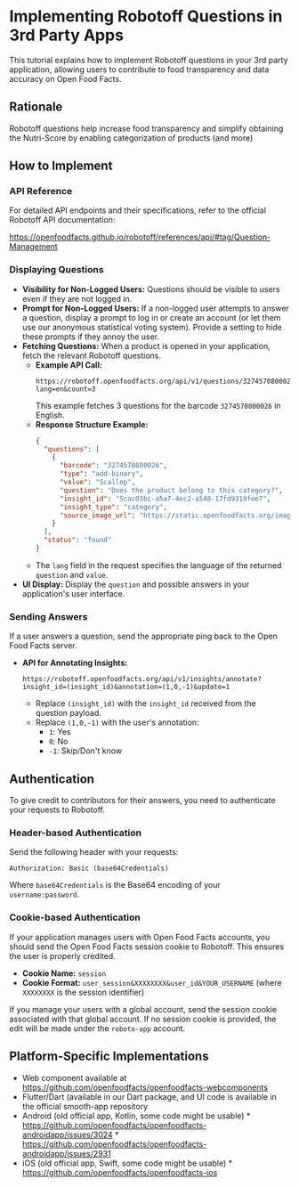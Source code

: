 # Implementing Robotoff Questions in 3rd Party Apps

This tutorial explains how to implement Robotoff questions in your 3rd party application, allowing users to contribute to food transparency and data accuracy on Open Food Facts.

## Rationale

Robotoff questions help increase food transparency and simplify obtaining the Nutri-Score by enabling categorization of products (and more)

## How to Implement

### API Reference

For detailed API endpoints and their specifications, refer to the official Robotoff API documentation:

<https://openfoodfacts.github.io/robotoff/references/api/#tag/Question-Management>

### Displaying Questions

  * **Visibility for Non-Logged Users:** Questions should be visible to users even if they are not logged in.
  * **Prompt for Non-Logged Users:** If a non-logged user attempts to answer a question, display a prompt to log in or create an account (or let them use our anonymous statistical voting system). Provide a setting to hide these prompts if they annoy the user.
  * **Fetching Questions:** When a product is opened in your application, fetch the relevant Robotoff questions.
      * **Example API Call:**
        ``` 
        https://robotoff.openfoodfacts.org/api/v1/questions/3274570800026?lang=en&count=3
        
        ```
        This example fetches 3 questions for the barcode `3274570800026` in English.
      * **Response Structure Example:**
        ``` json
        {
          "questions": [
            {
              "barcode": "3274570800026",
              "type": "add-binary",
              "value": "Scallop",
              "question": "Does the product belong to this category?",
              "insight_id": "5cac03bc-a5a7-4ec2-a548-17fd9319fee7",
              "insight_type": "category",
              "source_image_url": "https://static.openfoodfacts.org/images/products/327/457/080/0026/front_en.4.400.jpg"
            }
          ],
          "status": "found"
        }
        
        ```
      * The `lang` field in the request specifies the language of the returned `question` and `value`.
  * **UI Display:** Display the `question` and possible answers in your application's user interface.

### Sending Answers

If a user answers a question, send the appropriate ping back to the Open Food Facts server.

  * **API for Annotating Insights:**
    ``` 
    https://robotoff.openfoodfacts.org/api/v1/insights/annotate?insight_id=(insight_id)&annotation=(1,0,-1)&update=1
    
    ```
      * Replace `(insight_id)` with the `insight_id` received from the question payload.
      * Replace `(1,0,-1)` with the user's annotation:
          * `1`: Yes
          * `0`: No
          * `-1`: Skip/Don't know

## Authentication

To give credit to contributors for their answers, you need to authenticate your requests to Robotoff.

### Header-based Authentication

Send the following header with your requests:

``` 
Authorization: Basic (base64Credentials)

```

Where `base64Credentials` is the Base64 encoding of your `username:password`.

### Cookie-based Authentication

If your application manages users with Open Food Facts accounts, you should send the Open Food Facts session cookie to Robotoff. This ensures the user is properly credited.

  * **Cookie Name:** `session`
  * **Cookie Format:** `user_session&XXXXXXXX&user_id&YOUR_USERNAME` (where `XXXXXXXX` is the session identifier)

If you manage your users with a global account, send the session cookie associated with that global account. If no session cookie is provided, the edit will be made under the `roboto-app` account.

## Platform-Specific Implementations
* Web component available at https://github.com/openfoodfacts/openfoodfacts-webcomponents
* Flutter/Dart (available in our Dart package, and UI code is available in the official smooth-app repository
* Android (old official app, Kotlin, some code might be usable)
      * <https://github.com/openfoodfacts/openfoodfacts-androidapp/issues/3024>
      * <https://github.com/openfoodfacts/openfoodfacts-androidapp/issues/2931>
* iOS (old official app, Swift, some code might be usable)
      * https://github.com/openfoodfacts/openfoodfacts-ios
